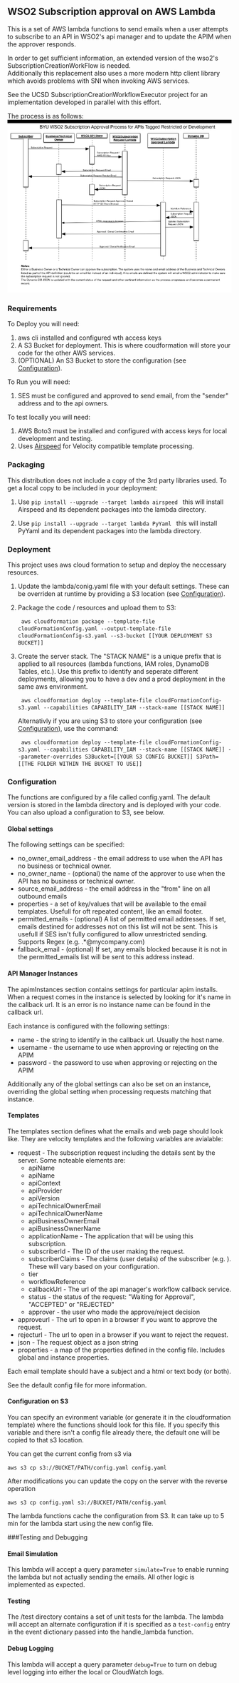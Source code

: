 ## WSO2 Subscription approval on AWS Lambda
This is a set of AWS lambda functions to send emails when a user attempts to subscribe to an API in WSO2's api manager and to update the APIM when the approver responds.

In order to get sufficient information, an extended version of the wso2's SubscriptionCreationWorkFlow is needed.  
Additionally this replacement also uses a more modern http client library which avoids problems with SNI when invoking AWS services.

See the UCSD SubscriptionCreationWorkflowExecutor project for an implementation developed in parallel with this effort.

The process is as follows:
![Restricted Subscription Overall Process](docimages/WSO2RestrictedSubscription.png "Restricted Subscription Overall Process")

### Requirements
To Deploy you will need:

1. aws cli installed and configured wth access keys
1. A S3 Bucket for deployment.  This is where coudformation will store your code for the other AWS services.
1. (OPTIONAL) An S3 Bucket to store the configuration (see [Configuration](#Configuration)).

To Run you will need:

1. SES must be configured and approved to send email, from the "sender" address and to the api owners.

To test locally you will need:

1. AWS Boto3 must be installed and configured with access keys for local development and testing.
1. Uses [Airspeed](https://github.com/purcell/airspeed) for Velocity compatible template processing. 

### Packaging
This distribution does not include a copy of the 3rd party libraries used.  To get a local copy to be included in your deployment:

1. Use `pip install --upgrade --target lambda airspeed `
   this will install Airspeed and its dependent packages into the lambda directory.

1. Use `pip install --upgrade --target lambda PyYaml `
   this will install PyYaml and its dependent packages into the lambda directory.

### Deployment
This project uses aws cloud formation to setup and deploy the neccessary resources.

1. Update the lambda/conig.yaml file with your default settings.  These can be overriden at runtime by providing a S3 location (see [Configuration](#Configuration)).
1. Package the code / resources and upload them to S3:

        aws cloudformation package --template-file cloudFormationConfig.yaml --output-template-file cloudFormationConfig-s3.yaml --s3-bucket [[YOUR DEPLOYMENT S3 BUCKET]]

1. Create the server stack.  The "STACK NAME" is a unique prefix that is applied to all resources (lambda functions, IAM roles, DynamoDB Tables, etc.).
     Use this prefix to identify and seperate different deployments, allowing you to have a dev and a prod deployment in the same aws environment.

        aws cloudformation deploy --template-file cloudFormationConfig-s3.yaml --capabilities CAPABILITY_IAM --stack-name [[STACK NAME]]

     Alternativly if you are using S3 to store your configuration  (see [Configuration](#Configuration)), use the command:

        aws cloudformation deploy --template-file cloudFormationConfig-s3.yaml --capabilities CAPABILITY_IAM --stack-name [[STACK NAME]] --parameter-overrides S3Bucket=[[YOUR S3 CONFIG BUCKET]] S3Path=[[THE FOLDER WITHIN THE BUCKET TO USE]]

### Configuration
The functions are configured by a file called config.yaml.  The default version is stored in the lambda directory and is deployed with your code.
You can also upload a configuration to S3, see below.

#### Global settings
The following settings can be specified:

* no_owner_email_address - the email address to use when the API has no business or technical owner.
* no_owner_name - (optional) the name of the approver to use when the API has no business or technical owner.
* source_email_address - the email address in the "from" line on all outbound emails
* properties - a set of key/values that will be available to the email templates.  Usefull for oft repeated content, like an email footer.
* permitted_emails - (optional) A list of permitted email addresses.  If set, emails destined for addresses not on this list will not be sent.
    This is usefull if SES isn't fully configured to allow unrestricted sending.
    Supports Regex (e.g. .*@mycompany.com)
* fallback_email - (optional) If set, any emails blocked because it is not in the permitted_emails list will be sent to this address instead.

#### API Manager Instances
The apimInstances section contains settings for particular apim installs.   When a request comes in the instance is selected by looking for it's name
in the callback url.  It is an error is no instance name can be found in the callback url. 

Each instance is configured with the following settings:

* name - the string to identify in the callback url.  Usually the host name.
* username - the username to use when approving or rejecting on the APIM
* password - the password to use when approving or rejecting on the APIM

Additionally any of the global settings can also be set on an instance, overriding the global setting when processing requests matching that instance.

#### Templates
The templates section defines what the emails and web page should look like.  They are velocity templates and the following variables are avialable:

* request - The subscription request including the details sent by the server. Some noteable elements are:
  * apiName
  * apiName
  * apiContext
  * apiProvider
  * apiVersion
  * apiTechnicalOwnerEmail
  * apiTechnicalOwnerName
  * apiBusinessOwnerEmail
  * apiBusinessOwnerName
  * applicationName - The application that will be using this subscription.
  * subscriberId - The ID of the user making the request.
  * subscriberClaims - The claims (user details) of the subscriber (e.g. ).  These will vary based on your configuration.
  * tier
  * workflowReference
  * callbackUrl - The url of the api manager's workflow callback service.
  * status - the status of the request: "Waiting for Approval", "ACCEPTED" or "REJECTED"
  * approver - the user who made the approve/reject decision
* approveurl - The url to open in a browser if you want to approve the request.
* rejecturl - The url to open in a browser if you want to reject the request.
* json - The request object as a json string
* properties - a map of the properties defined in the config file.  Includes global and instance properties.

Each email template should have a subject and a html or text body (or both).

See the default config file for more information.

#### Configuration on S3
You can specify an evironment variable (or generate it in the cloudformation template) where the functions should look for this file.
If you specify this variable and there isn't a config file already there, the default one will be copied to that s3 location.

You can get the current config from s3 via

    aws s3 cp s3://BUCKET/PATH/config.yaml config.yaml

After modifications you can update the copy on the server with the reverse operation

    aws s3 cp config.yaml s3://BUCKET/PATH/config.yaml

The lambda functions cache the configuration from S3.  It can take up to 5 min for the lambda start using the new config file.

###Testing and Debugging

#### Email Simulation
This lambda will accept a query parameter `simulate=True` to enable running the lambda but not actually sending the emails. All other
logic is implemented as expected.

#### Testing
The /test directory contains a set of unit tests for the lambda. The lambda will accept an alternate configuration
if it is specified as a `test-config` entry in the event dictionary passed into the handle_lambda function.

#### Debug Logging
This lambda will accept a query parameter `debug=True` to turn on debug level logging into either the local or CloudWatch logs.
